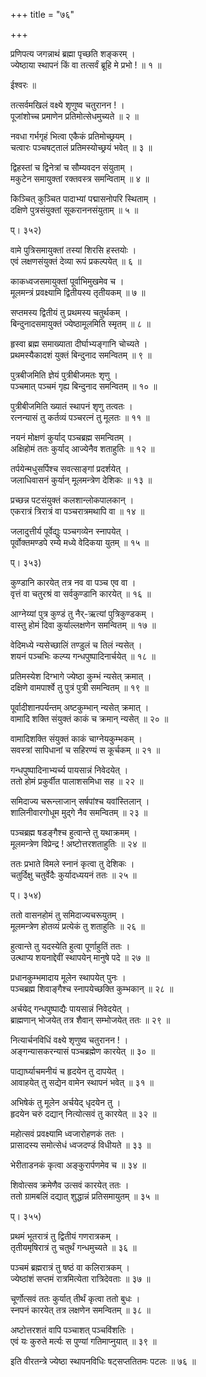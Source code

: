 +++
title = "७६"

+++
  
प्रणिपत्य जगन्नाथं ब्रह्मा पृच्छति शङ्करम् ।  
ज्येष्ठाया स्थापनं किं वा तत्सर्वं ब्रूहि मे प्रभो ! ॥ १ ॥  
  
ईश्वरः ॥  
  
तत्सर्वमखिलं वक्ष्ये शृणुष्व चतुरानन ! ।  
पूजांशोच्च प्रमाणेन प्रतिमोत्सेधमुच्यते ॥ २ ॥  
  
नवधा गर्भगृहं भित्वा एकैकं प्रतिमोच्छ्रयम् ।  
चत्वारः पञ्चषट्तालं प्रतिमस्योच्छ्रयं भवेत् ॥ ३ ॥  
  
द्विहस्तां च द्विनेत्रां च सौम्यवदन संयुताम् ।  
मकुटेन समायुक्तां रक्तवस्त्र समन्विताम् ॥ ४ ॥  
  
किञ्चित् कुञ्चित पादाभ्यां पद्मासनोपरि स्थिताम् ।  
दक्षिणे पुत्रसंयुक्तां सूकराननसंयुताम् ॥ ५ ॥  
  
प्। ३५२)  
  
वामे पुत्रिसमायुक्तां तस्यां शिरसि हस्तयोः ।  
एवं लक्षणसंयुक्तं देव्या रूपं प्रकल्पयेत् ॥ ६ ॥  
  
काकध्वजसमायुक्तां पूर्वाभिमुखमेव च ।  
मूलमन्त्रं प्रवक्ष्यामि द्वितीयस्य तृतीयकम् ॥ ७ ॥  
  
सप्तमस्य द्वितीयं तु प्रथमस्य चतुर्थकम् ।  
बिन्दुनादसमायुक्तं ज्येष्ठामूलमिति स्मृतम् ॥ ८ ॥  
  
हृस्वा ब्रह्म समाख्याता दीर्घाभ्यङ्गानि चोच्यते ।  
प्रथमस्यैकादशं युक्तं बिन्दुनाद समन्वितम् ॥ ९ ॥  
  
पुत्रबीजमिति ज्ञेयं पुत्रीबीजमतः शृणु ।  
पञ्चमात् पञ्चमं गृह्य बिन्दुनाद समन्वितम् ॥ १० ॥  
  
पुत्रीबीजमिति ख्यातं स्थापनं शृणु तत्वतः ।  
रत्नन्यासं तु कर्तव्यं पञ्चरत्नं तु मूलतः ॥ ११ ॥  
  
नयनं मोक्षणं कुर्याद् पञ्चब्रह्म समन्वितम् ।  
अक्षिहोमं ततः कुर्याद् आज्येनैव शताहुतिः ॥ १२ ॥  
  
तर्पयेन्मधुसर्पिश्च सवत्साङ्गां प्रदर्शयेत् ।  
जलाधिवासनं कुर्यान् मूलमन्त्रेण देशिकः ॥ १३ ॥  
  
प्रच्छन्न पटसंयुक्तं कलशान्लोकपालकान् ।  
एकरात्रं त्रिरात्रं वा पञ्चरात्रमथापि वा ॥ १४ ॥  
  
जलादुत्तीर्य पूर्वेद्युः पञ्चगव्येन स्नापयेत् ।  
पूर्वोक्तमण्डपे रम्ये मध्ये वेदिकया युतम् ॥ १५ ॥  
  
प्। ३५३)  
  
कुण्डानि कारयेत् तत्र नव वा पञ्च एव वा ।  
वृत्तं वा चतुरश्रं वा सर्वकुण्डानि कारयेत् ॥ १६ ॥  
  
आग्नेय्यां पुत्र कुण्डं तु नैर्-ऋत्यां पुत्रिकुण्डकम् ।  
वास्तु होमं दिवा कुर्याल्लक्षणेन समन्वितम् ॥ १७ ॥  
  
वेदिमध्ये न्यसेच्छालिं तण्डुलं च तिलं न्यसेत् ।  
शयनं पञ्चभिः कल्प्य गन्धपुष्पादिनार्चयेत् ॥ १८ ॥  
  
प्रतिमस्येश दिग्भागे ज्येष्ठा कुम्भं न्यसेत् क्रमात् ।  
दक्षिणे वामपार्श्वे तु पुत्रं पुत्री समन्वितम् ॥ १९ ॥  
  
पूर्वादीशानपर्यन्तम् अष्टकुम्भान् न्यसेत् क्रमात् ।  
वामादि शक्ति संयुक्तं काकं च क्रमान् न्यसेत् ॥ २० ॥  
  
वामादिशक्ति संयुक्तं काकं चाग्नेयकुम्भकम् ।  
सवस्त्रां सापिधानां च सहिरण्यं स कूर्चकम् ॥ २१ ॥  
  
गन्धपुष्पादिनाभ्यर्च्य पायसान्नं निवेदयेत् ।  
ततो होमं प्रकुर्वीत पालाशसमिधा सह ॥ २२ ॥  
  
समिदाज्य चरून्लाजान् सर्षपांश्च यवांस्तिलान् ।  
शालिनीवारगोधूम मुद्गे नैव समन्वितम् ॥ २३ ॥  
  
पञ्चब्रह्म षडङ्गैश्च हुत्वान्ते तु यथाक्रमम् ।  
मूलमन्त्रेण विप्रेन्द्र ! अष्टोत्तरशताहुतिः ॥ २४ ॥  
  
ततः प्रभाते विमले स्नानं कृत्वा तु देशिकः ।  
चतुर्दिक्षु चतुर्वेदैः कुर्यादध्ययनं ततः ॥ २५ ॥  
  
प्। ३५४)  
  
ततो वासनहोमं तु समिदाज्यचरूयुतम् ।  
मूलमन्त्रेण होतव्यं प्रत्येकं तु शताहुतिः ॥ २६ ॥  
  
हुत्वान्ते तु यदस्येति हुत्वा पूर्णाहुतिं ततः ।  
उत्थाप्य शयनाद्देवीं स्थापयेन् मानुषे पदे ॥ २७ ॥  
  
प्रधानकुम्भमादाय मूलेन स्थापयेत् पुनः ।  
पञ्चब्रह्म शिवाङ्गैश्च स्नापयेच्छक्ति कुम्भकान् ॥ २८ ॥  
  
अर्चयेद् गन्धपुष्पाद्यैः पायसान्नं निवेदयेत् ।  
ब्राह्मणान् भोजयेत् तत्र शैवान् सम्भोजयेत् ततः ॥ २९ ॥  
  
नित्यार्चनविधिं वक्ष्ये शृणुष्व चतुरानन ! ।  
अङ्गन्यासकरन्यासं पञ्चब्रह्मेण कारयेत् ॥ ३० ॥  
  
पाद्यार्घ्याचमनीयं च हृदयेन तु दापयेत् ।  
आवाहयेत् तु सद्येन वामेन स्थापनं भवेत् ॥ ३१ ॥  
  
अभिषेकं तु मूलेन अर्चयेद् धृदयेन तु ।  
हृदयेन चरुं दद्यान् नित्योत्सवं तु कारयेत् ॥ ३२ ॥  
  
महोत्सवं प्रवक्ष्यामि ध्वजारोहणकं ततः ।  
प्रासादस्य समोत्सेधं ध्वजदण्डं विधीयते ॥ ३३ ॥  
  
भेरीताडनकं कृत्वा अङ्कुरार्पणमेव च ॥ ३४ ॥  
  
शिवोत्सव क्रमेणैव उत्सवं कारयेत् ततः ।  
ततो ग्रामबलिं दद्यात् शुद्धान्नं प्रतिसमायुतम् ॥ ३५ ॥  
  
प्। ३५५)  
  
प्रथमं भूतरात्रं तु द्वितीयं गणरात्रकम् ।  
तृतीयमृषिरात्रं तु चतुर्थं गन्धमुच्यते ॥ ३६ ॥  
  
पञ्चमं ब्रह्मरात्रं तु षष्ठं वा कलिरात्रकम् ।  
ज्येष्ठांशं सप्तमं रात्रमित्येता रात्रिदेवताः ॥ ३७ ॥  
  
चूर्णोत्सवं ततः कुर्यात् तीर्थं कृत्वा ततो बुधः ।  
स्नपनं कारयेत् तत्र लक्षणेन समन्वितम् ॥ ३८ ॥  
  
अष्टोत्तरशतं वापि पञ्चाशत् पञ्चविंशतिः ।  
एवं यः कुरुते मर्त्यः स पुण्यां गतिमाप्नुयात् ॥ ३९ ॥  
  
इति वीरतन्त्रे ज्येष्ठा स्थापनविधिः षट्सप्ततितमः पटलः ॥ ७६ ॥  
